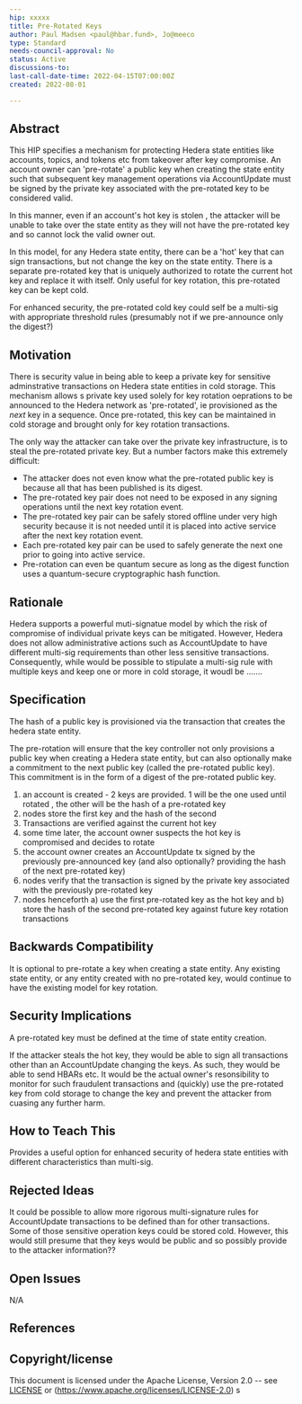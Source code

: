 ```yaml
---
hip: xxxxx
title: Pre-Rotated Keys 
author: Paul Madsen <paul@hbar.fund>, Jo@meeco
type: Standard
needs-council-approval: No
status: Active
discussions-to:
last-call-date-time: 2022-04-15T07:00:00Z
created: 2022-08-01

---
```


## Abstract

This HIP specifies a mechanism for protecting Hedera state entities like accounts, topics, and tokens etc from takeover after key compromise. An account owner can 'pre-rotate' a public key when creating the state entity such that subsequent key management operations via AccountUpdate must be signed by the private key associated with the pre-rotated key to be considered valid. 

In this manner, even if an account's hot key is stolen , the attacker will be unable to take over the state entity as they will not have the pre-rotated key and so cannot lock the valid owner out. 

In this model, for any Hedera state entity, there can be a 'hot' key that can sign transactions, but not change the key on the state entity. There is a separate pre-rotated key that is uniquely authorized to rotate the current hot key and replace it with itself. Only useful for key rotation, this pre-rotated key can be kept cold.

For enhanced security, the pre-rotated cold key could self be a multi-sig with appropriate threshold rules (presumably not if we pre-announce only the digest?)

## Motivation

There is security value in being able to keep a private key for sensitive adminstrative transactions on Hedera state entities in cold storage. This mechanism allows s private key used solely for key rotation oeprations to be announced to the Hedera network as 'pre-rotated', ie provisioned as the *next* key in a sequence. Once pre-rotated, this key can be  maintained in cold storage and brought only for key rotation transactions.

The only way the attacker can take over the private key infrastructure, is to steal the pre-rotated private key. But a number factors make this extremely difficult:

- The attacker does not even know what the pre-rotated public key is because all that has been published is its digest.
- The pre-rotated key pair does not need to be exposed in any signing operations until the next key rotation event.
- The pre-rotated key pair can be safely stored offline under very high security because it is not needed until it is placed into active service after the next key rotation event.
- Each pre-rotated key pair can be used to safely generate the next one prior to going into active service.
- Pre-rotation can even be quantum secure as long as the digest function uses a quantum-secure cryptographic hash function.


## Rationale

Hedera supports a powerful muti-signatue model by which the risk of compromise of individual private keys can be mitigated. However, Hedera does not allow administrative actions such as AccountUpdate to have different multi-sig requirements than other less sensitive transactions. Consequently, while would be possible to stipulate a multi-sig rule with multiple keys and keep one or more in cold storage, it woudl be .......

## Specification

The hash of a public key is provisioned via the transaction that creates the hedera state entity. 

The pre-rotation will ensure that the key controller not only provisions a public key when creating a Hedera state entity, but can also optionally make a commitment to the next public key (called the pre-rotated public key). This commitment is in the form of a digest of the pre-rotated public key.


1. an account is created - 2 keys are provided. 1 will be the one used until rotated , the other will be the hash of a pre-rotated key
2. nodes store the first key and the hash of the second
3. Transactions are verified against the current hot key
4. some time later, the account owner suspects the hot key is compromised and decides to rotate
5. the account owner creates an AccountUpdate tx signed by the previously pre-announced key (and also optionally? providing the hash of the next pre-rotated key)
6. nodes verify that the transaction is signed by the private key associated with the previously pre-rotated key
7. nodes henceforth a) use the first pre-rotated key as the hot key and b) store the hash of the second pre-rotated key against future key rotation transactions

## Backwards Compatibility

It is optional to pre-rotate a key when creating a state entity. Any existing state entity, or any entity created with no pre-rotated key, would continue to have the existing model for key rotation.


## Security Implications

A pre-rotated key must be defined at the time of state entity creation. 

If the attacker steals the hot key, they would be able to sign all transactions other than an AccountUpdate changing the keys. As such, they would be able to send HBARs etc. It would be the actual owner's resonsibility to monitor for such fraudulent transactions and (quickly) use the pre-rotated key from cold storage to change the key and prevent the attacker from cuasing any further harm.

## How to Teach This

Provides a useful option for enhanced security of hedera state entities with different characteristics than multi-sig.

## Rejected Ideas

It could be possible to allow more rigorous multi-signature rules for AccountUpdate transactions to be defined than for other transactions. Some of those sensitive operation keys could be stored cold. However, this would still presume that they keys would be public and so possibly provide to the attacker information??

## Open Issues

N/A

## References


## Copyright/license

This document is licensed under the Apache License, Version 2.0 -- see [LICENSE](../LICENSE) or (https://www.apache.org/licenses/LICENSE-2.0)
s
